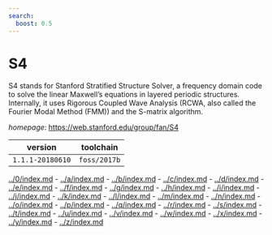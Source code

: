 ```yaml
---
search:
  boost: 0.5
---
```

# S4

S4 stands for Stanford Stratified Structure Solver, a frequency domain code  to solve the linear Maxwell’s equations in layered periodic structures. Internally, it uses  Rigorous Coupled Wave Analysis (RCWA, also called the Fourier Modal Method (FMM)) and the  S-matrix algorithm.

*homepage*: <https://web.stanford.edu/group/fan/S4>

version | toolchain
--------|----------
``1.1.1-20180610`` | ``foss/2017b``

[../0/index.md](0) - [../a/index.md](a) - [../b/index.md](b) - [../c/index.md](c) - [../d/index.md](d) - [../e/index.md](e) - [../f/index.md](f) - [../g/index.md](g) - [../h/index.md](h) - [../i/index.md](i) - [../j/index.md](j) - [../k/index.md](k) - [../l/index.md](l) - [../m/index.md](m) - [../n/index.md](n) - [../o/index.md](o) - [../p/index.md](p) - [../q/index.md](q) - [../r/index.md](r) - [../s/index.md](s) - [../t/index.md](t) - [../u/index.md](u) - [../v/index.md](v) - [../w/index.md](w) - [../x/index.md](x) - [../y/index.md](y) - [../z/index.md](z)

